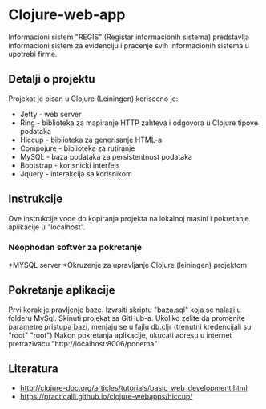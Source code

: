 # Clojure-web-app

Informacioni sistem "REGIS" (Registar informacionih sistema) predstavlja informacioni sistem za evidenciju i pracenje svih informacionih sistema u upotrebi firme.

## Detalji o projektu
Projekat je pisan u Clojure (Leiningen) korisceno je:

* Jetty - web server
* Ring - biblioteka za mapiranje HTTP zahteva i odgovora u Clojure tipove podataka
* Hiccup - biblioteka za generisanje HTML-a
* Compojure - biblioteka za rutiranje
* MySQL - baza podataka za persistentnost podataka
* Bootstrap - korisnicki interfejs
* Jquery - interakcija sa korisnikom


## Instrukcije

Ove instrukcije vode do kopiranja projekta na lokalnoj masini i pokretanje aplikacije u "localhost".

### Neophodan softver za pokretanje
*MYSQL server
*Okruzenje za upravljanje Clojure (leiningen) projektom

## Pokretanje aplikacije

Prvi korak je pravljenje baze. Izvrsiti skriptu "baza.sql" koja se nalazi u folderu MySql.
Skinuti projekat sa GitHub-a. Ukoliko zelite da promenite parametre pristupa bazi, menjaju se u fajlu
db.cljr (trenutni kredencijali su "root" "root")
Nakon pokretanja aplikacije, ukucati adresu u internet pretrazivacu "http://localhost:8006/pocetna"


## Literatura

 * http://clojure-doc.org/articles/tutorials/basic_web_development.html
 * https://practicalli.github.io/clojure-webapps/hiccup/
 

